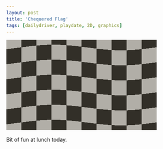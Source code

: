 ```yaml
---
layout: post
title: 'Chequered Flag'
tags: [dailydriver, playdate, 2D, graphics]
---
```


![GIF](/images/posts/daily-driver-chequered-flag.gif#playdate)

Bit of fun at lunch today.